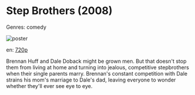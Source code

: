 # Step Brothers (2008)

Genres: comedy

![poster](http://image.tmdb.org/t/p/w500/tDFNUuYkQ4ZeAlrBHeTtimAumXo.jpg)

en:
  [720p](magnet:?xt=urn:btih:12C5EE1DC75934D01764833F5C91F8C9E0FF7158&tr=udp://glotorrents.pw:6969/announce&tr=udp://tracker.opentrackr.org:1337/announce&tr=udp://torrent.gresille.org:80/announce&tr=udp://tracker.openbittorrent.com:80&tr=udp://tracker.coppersurfer.tk:6969&tr=udp://tracker.leechers-paradise.org:6969&tr=udp://p4p.arenabg.ch:1337&tr=udp://tracker.internetwarriors.net:1337)
  


Brennan Huff and Dale Doback might be grown men. But that doesn't stop them from living at home and turning into jealous, competitive stepbrothers when their single parents marry. Brennan's constant competition with Dale strains his mom's marriage to Dale's dad, leaving everyone to wonder whether they'll ever see eye to eye.